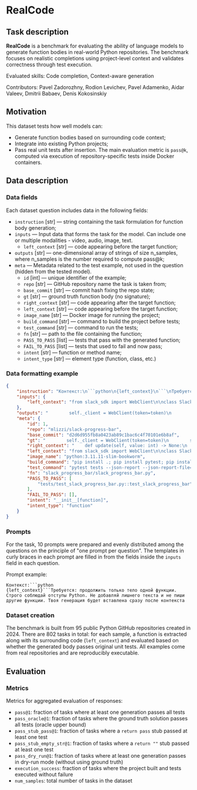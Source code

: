 # RealCode


## Task description

**RealCode** is a benchmark for evaluating the ability of language models to generate function bodies in real-world Python repositories. The benchmark focuses on realistic completions using project-level context and validates correctness through test execution.

Evaluated skills: Code completion, Context-aware generation

Contributors: Pavel Zadorozhny, Rodion Levichev, Pavel Adamenko, Aidar Valeev, Dmitrii Babaev, Denis Kokosinskiy


## Motivation

This dataset tests how well models can:
- Generate function bodies based on surrounding code context;
- Integrate into existing Python projects;
- Pass real unit tests after insertion.
The main evaluation metric is `pass@k`, computed via execution of repository-specific tests inside Docker containers.


## Data description

### Data fields

Each dataset question includes data in the following fields:

- `instruction` [str] — string containing the task formulation for function body generation;
- `inputs` — Input data that forms the task for the model. Can include one or multiple modalities - video, audio, image, text.
    - `left_context` [str] — code appearing before the target function;
- `outputs` [str] — one-dimensional array of strings of size n_samples, where n_samples is the number required to compute pass@k;
- `meta` — Metadata related to the test example, not used in the question (hidden from the tested model).
    - `id` [int] — unique identifier of the example;
    - `repo` [str] — GitHub repository name the task is taken from;
    - `base_commit` [str] — commit hash fixing the repo state;
    - `gt` [str] — ground truth function body (no signature);
    - `right_context` [str] — code appearing after the target function;
    - `left_context` [str] — code appearing before the target function;
    - `image_name` [str] — Docker image for running the project;
    - `build_command` [str] — command to build the project before tests;
    - `test_command` [str] — command to run the tests;
    - `fn` [str] — path to the file containing the function;
    - `PASS_TO_PASS` [list] — tests that pass with the generated function;
    - `FAIL_TO_PASS` [list] — tests that used to fail and now pass;
    - `intent` [str] — function or method name;
    - `intent_type` [str] — element type (function, class, etc.)


### Data formatting example

```json
{
    "instruction": "Контекст:\n```python\n{left_context}\n```\nТребуется: только тело функции. Строго соблюдай отступы Python. Не добавляй лишнего текста.",
    "inputs": {
        "left_context": "from slack_sdk import WebClient\n\nclass SlackProgressBar:\n    def __init__(self, token: str, total: int):"
    },
    "outputs": "        self._client = WebClient(token=token)\n        self._total = total",
    "meta": {
        "id": 1,
        "repo": "mlizzi/slack-progress-bar",
        "base_commit": "d2d6d955fb8a0423ab89c1bac6c4f70101e6b8af",
        "gt": "        self._client = WebClient(token=token)\n        self._total = total",
        "right_context": "    def update(self, value: int) -> None:\n        pass",
        "left_context": "from slack_sdk import WebClient\n\nclass SlackProgressBar:\n    def __init__(self, token: str, total: int):",
        "image_name": "python:3.11.11-slim-bookworm",
        "build_command": "pip install .; pip install pytest; pip install pytest-json-report;",
        "test_command": "pytest tests --json-report --json-report-file=report_pytest.json",
        "fn": "slack_progress_bar/slack_progress_bar.py",
        "PASS_TO_PASS": [
            "tests/test_slack_progress_bar.py::test_slack_progress_bar"
        ],
        "FAIL_TO_PASS": [],
        "intent": "__init__[function]",
        "intent_type": "function"
    }
}
```


### Prompts

For the task, 10 prompts were prepared and evenly distributed among the questions on the principle of "one prompt per question". The templates in curly braces in each prompt are filled in from the fields inside the `inputs` field in each question.

Prompt example:

```
Контекст:```python
{left_context}```Требуется: продолжить только тело одной функции. Строго соблюдай отступы Python. Не добавляй лишнего текста и не пиши другие функции. Твоя генерация будет вставлена сразу после контекста
```


### Dataset creation

The benchmark is built from 95 public Python GitHub repositories created in 2024. There are 802 tasks in total: for each sample, a function is extracted along with its surrounding code (`left_context`) and evaluated based on whether the generated body passes original unit tests. All examples come from real repositories and are reproducibly executable.


## Evaluation


### Metrics

Metrics for aggregated evaluation of responses:

- `pass@1`: fraction of tasks where at least one generation passes all tests
- `pass_oracle@1`: fraction of tasks where the ground truth solution passes all tests (oracle upper bound)
- `pass_stub_pass@1`: fraction of tasks where a `return pass` stub passed at least one test
- `pass_stub_empty_str@1`: fraction of tasks where a `return ""` stub passed at least one test
- `pass_dry_run@1`: fraction of tasks where at least one generation passes in dry-run mode (without using ground truth)
- `execution_success`: fraction of tasks where the project built and tests executed without failure
- `num_samples`: total number of tasks in the dataset
